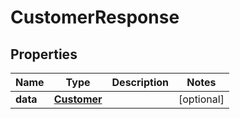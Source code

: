 
# CustomerResponse

## Properties
Name | Type | Description | Notes
------------ | ------------- | ------------- | -------------
**data** | [**Customer**](Customer.md) |  |  [optional]



